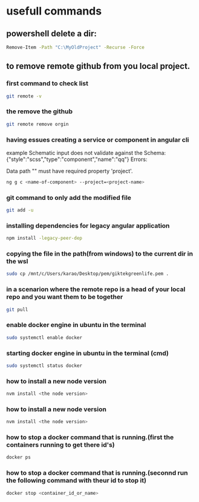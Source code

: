 # usefull commands 

## powershell delete a dir:
```bash
Remove-Item -Path "C:\MyOldProject" -Recurse -Force
```

## to remove remote github from you local project.

### first command to check list
```bash
git remote -v
```

### the remove the github
```bash
git remote remove orgin
```
### having essues creating a service or component in angular cli 
example
Schematic input does not validate against the Schema: {"style":"scss","type":"component","name":"qq"}
Errors:

  Data path "" must have required property 'project'.
```bash
ng g c <name-of-component> --project=<project-name>
```
### git command to only add the modified file
```bash
git add -u
```
### installing dependencies for legacy angular application
```bash
npm install -legacy-peer-dep 
```
### copying the file in the path(from windows) to the current dir in the wsl
```bash
sudo cp /mnt/c/Users/karao/Desktop/pem/giktekgreenlife.pem .
```

### in a scenarion where the remote repo is a head of your local repo and you want them to be together
```bash
git pull
```

### enable docker engine in ubuntu in the terminal
```bash
sudo systemctl enable docker
```

### starting docker engine in ubuntu in the terminal (cmd)
```bash
sudo systemctl status docker
```

### how to install a new node version
```bash
nvm install <the node version>
```

### how to install a new node version
```bash
nvm install <the node version>
```
### how to stop a docker command that is running.(first the containers running to get there id's)
```bash
docker ps
```


### how to stop a docker command that is running.(seconnd run the following command with theur id to stop it)
```bash
docker stop <container_id_or_name>
```
